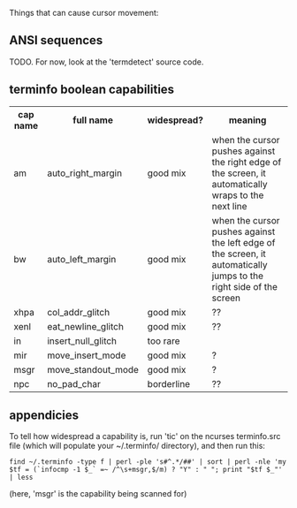 Things that can cause cursor movement:

## ANSI sequences

TODO.  For now, look at the 'termdetect' source code.

## terminfo boolean capabilities

<table>
<tr><th>cap name    <th>full name       <th>widespread?     <th>meaning
<tr><td>am      <td>auto_right_margin   <td>good mix    <td>when the cursor pushes against the right edge of the screen, it automatically wraps to the next line
<tr><td>bw      <td>auto_left_margin    <td>good mix    <td>when the cursor pushes against the left edge of the screen, it automatically jumps to the right side of the screen
<tr><td>xhpa    <td>col_addr_glitch     <td>good mix    <td>??
<tr><td>xenl    <td>eat_newline_glitch  <td>good mix    <td>??
<tr><td>in      <td>insert_null_glitch  <td>too rare    <td>
<tr><td>mir     <td>move_insert_mode    <td>good mix    <td>?
<tr><td>msgr    <td>move_standout_mode  <td>good mix    <td>?
<tr><td>npc     <td>no_pad_char         <td>borderline  <td>??
</table>

## appendicies

To tell how widespread a capability is, run 'tic' on the ncurses terminfo.src file (which will populate your ~/.terminfo/ directory), and then run this:

    find ~/.terminfo -type f | perl -ple 's#^.*/##' | sort | perl -nle 'my $tf = (`infocmp -1 $_` =~ /^\s+msgr,$/m) ? "Y" : " "; print "$tf $_"' | less

(here, 'msgr' is the capability being scanned for)
